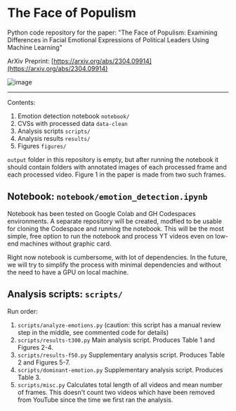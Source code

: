 # The Face of Populism

Python code repository for the paper: "The Face of Populism: Examining Differences in Facial Emotional Expressions of Political Leaders Using Machine Learning"

ArXiv Preprint: [https://arxiv.org/abs/2304.09914](https://arxiv.org/abs/2304.09914)


![image](https://user-images.githubusercontent.com/39856297/233164118-1531efa5-2b61-40d5-a6dd-98dce713c7f3.png)



---

Contents:

1. Emotion detection notebook `notebook/`
2. CVSs with processed data  `data-clean`
3. Analysis scripts `scripts/`
4. Analysis results `results/`
5. Figures `figures/`

`output` folder in this repository is empty, but after running the notebook it should contain folders with annotated images of each processed frame and each processed video. Figure 1 in the paper is made from two such frames.

## Notebook: `notebook/emotion_detection.ipynb`

Notebook has been tested on Google Colab and GH Codespaces environments. A separate repository will be created, modfied to be usable for cloning the Codespace and running the notebook. This will be the most simple, free option to run the notebook and process YT videos even on low-end machines without graphic card.

Right now notebook is cumbersome, with lot of dependencies. In the future, we will try to simplify the process with minimal dependencies and without the need to have a GPU on local machine.

## Analysis scripts: `scripts/`

Run order:

1. `scripts/analyze-emotions.py` (caution: this script has a manual review step in the middle, see commented code for details)
2. `scripts/results-t300.py` Main analysis script. Produces Table 1 and Figures 2-4.
3. `scripts/results-f50.py` Supplementary analysis script. Produces Table 2 and Figures 5-7.
4. `scripts/dominant-emotion.py` Supplementary analysis script. Produces Table 3.
5. `scripts/misc.py` Calculates total length of all videos and mean number of frames. This doesn't count two videos which have been removed from YouTube since the time we first ran the analysis.





